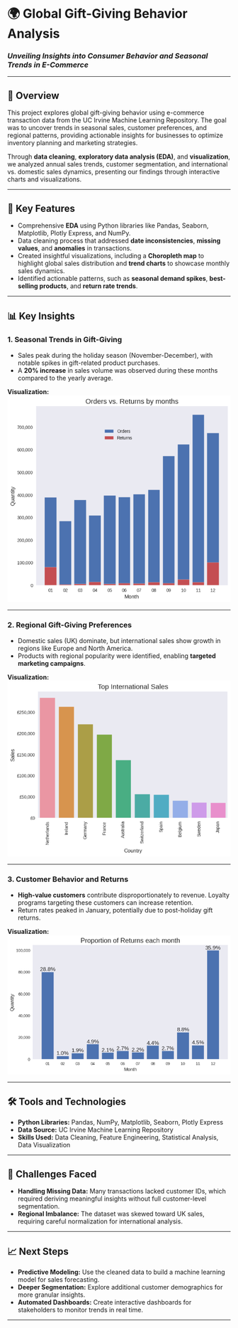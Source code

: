 # 🌍 **Global Gift-Giving Behavior Analysis**  
### *Unveiling Insights into Consumer Behavior and Seasonal Trends in E-Commerce*  

---

## 📖 **Overview**  
This project explores global gift-giving behavior using e-commerce transaction data from the UC Irvine Machine Learning Repository. The goal was to uncover trends in seasonal sales, customer preferences, and regional patterns, providing actionable insights for businesses to optimize inventory planning and marketing strategies.  

Through **data cleaning**, **exploratory data analysis (EDA)**, and **visualization**, we analyzed annual sales trends, customer segmentation, and international vs. domestic sales dynamics, presenting our findings through interactive charts and visualizations.

---

## 🚀 **Key Features**  
- Comprehensive **EDA** using Python libraries like Pandas, Seaborn, Matplotlib, Plotly Express, and NumPy.  
- Data cleaning process that addressed **date inconsistencies**, **missing values**, and **anomalies** in transactions.  
- Created insightful visualizations, including a **Choropleth map** to highlight global sales distribution and **trend charts** to showcase monthly sales dynamics.  
- Identified actionable patterns, such as **seasonal demand spikes**, **best-selling products**, and **return rate trends**.  

---

## 📊 **Key Insights**  

### 1. **Seasonal Trends in Gift-Giving**  
- Sales peak during the holiday season (November-December), with notable spikes in gift-related product purchases.  
- A **20% increase** in sales volume was observed during these months compared to the yearly average.  

**Visualization:**  
![Seasonal Sales Trends](seasonal_sales.png)  

---

### 2. **Regional Gift-Giving Preferences**  
- Domestic sales (UK) dominate, but international sales show growth in regions like Europe and North America.  
- Products with regional popularity were identified, enabling **targeted marketing campaigns**.  

**Visualization:**  
![Choropleth Map](intl_sales.png)  

---

### 3. **Customer Behavior and Returns**  
- **High-value customers** contribute disproportionately to revenue. Loyalty programs targeting these customers can increase retention.  
- Return rates peaked in January, potentially due to post-holiday gift returns.  

**Visualization:**  
![Return Rates](returns.png)  

---

## 🛠️ **Tools and Technologies**  
- **Python Libraries:** Pandas, NumPy, Matplotlib, Seaborn, Plotly Express  
- **Data Source:** UC Irvine Machine Learning Repository  
- **Skills Used:** Data Cleaning, Feature Engineering, Statistical Analysis, Data Visualization  

---

## 🎯 **Challenges Faced**  
- **Handling Missing Data:** Many transactions lacked customer IDs, which required deriving meaningful insights without full customer-level segmentation.  
- **Regional Imbalance:** The dataset was skewed toward UK sales, requiring careful normalization for international analysis.  

---

## 📈 **Next Steps**  
- **Predictive Modeling:** Use the cleaned data to build a machine learning model for sales forecasting.  
- **Deeper Segmentation:** Explore additional customer demographics for more granular insights.  
- **Automated Dashboards:** Create interactive dashboards for stakeholders to monitor trends in real time.  

---
